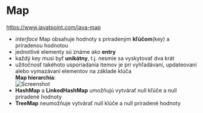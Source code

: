 # Map
https://www.javatpoint.com/java-map <br>
- *interface* Map obsahuje hodnoty s priradeným **kľúčom**(key) a priradenou hodnotou 
- jednotlivé elementy sú známe ako **entry**
- každý key musí byť **unikátny**, t.j. nesmie sa vyskytovať dva krát
- užitočnosť takéhoto usporiadania itemov je pri vyhľadávaní, updateovaní alebo vymazávaní elementov na základe klúča <br>
**Map hierarchia**: <br>
![Screenshot](https://github.com/absolutty/javaDocs/blob/master/Map/java-map-hierarchy.png)
- **HashMap** a **LinkedHashMap** umožňujú vytvárať null kľúče a  null priradené hodnoty
- **TreeMap** neumožňuje vytvárať null klúče a null priradené hodnoty
